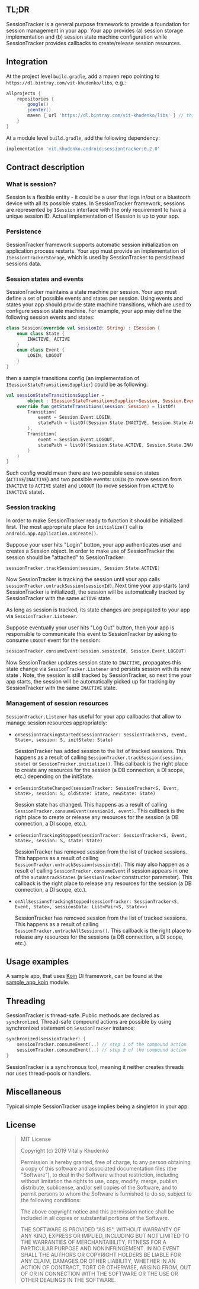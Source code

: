 ## TL;DR

SessionTracker is a general purpose framework to provide a foundation for session management in your app.
Your app provides (a) session storage implementation and (b) session state machine configuration while SessionTracker
provides callbacks to create/release session resources.

## Integration

At the project level `build.gradle`, add a maven repo pointing to `https://dl.bintray.com/vit-khudenko/libs`, e.g.:

```groovy
allprojects {
    repositories {
        google()
        jcenter()
        maven { url 'https://dl.bintray.com/vit-khudenko/libs' } // this is it
    }
}
```

At a module level `build.gradle`, add the following dependency:

```groovy
implementation 'vit.khudenko.android:sessiontracker:0.2.0'
```

## Contract description

### What is session?
Session is a flexible entity - it could be a user that logs in/out or a bluetooth device with all its possible
states. In SessionTracker framework, sessions are represented by `ISession` interface with the only
requirement to have a unique session ID. Actual implementation of ISession is up to your app.

### Persistence

SessionTracker framework supports automatic session initialization on application process restarts. Your
app must provide an implementation of `ISessionTrackerStorage`, which is used by
SessionTracker to persist/read sessions data.

### Session states and events

SessionTracker maintains a state machine per session. Your app must define a set of possible events and
states per session. Using events and states your app should provide state machine transitions, which are
used to configure session state machine. For example, your app may define the following session events and states:

```kotlin
class Session(override val sessionId: String) : ISession {
    enum class State {
        INACTIVE, ACTIVE
    }
    enum class Event {
        LOGIN, LOGOUT
    }
}
```

then a sample transitions config (an implementation of `ISessionStateTransitionsSupplier`) could be as following:

```kotlin
val sessionStateTransitionsSupplier =
        object : ISessionStateTransitionsSupplier<Session, Session.Event, Session.State> {
    override fun getStateTransitions(session: Session) = listOf(
        Transition(
            event = Session.Event.LOGIN,
            statePath = listOf(Session.State.INACTIVE, Session.State.ACTIVE)
        ),
        Transition(
            event = Session.Event.LOGOUT,
            statePath = listOf(Session.State.ACTIVE, Session.State.INACTIVE)
        )
    )
}
```

Such config would mean there are two possible session states (`ACTIVE`/`INACTIVE`) and two possible events: `LOGIN`
(to move session from `INACTIVE` to `ACTIVE` state) and `LOGOUT` (to move session from `ACTIVE` to `INACTIVE` state).

### Session tracking

In order to make SessionTracker ready to function it should be initialized first. The most appropriate place for
`initialize()` call is `android.app.Application.onCreate()`.

Suppose your user hits "Login" button, your app authenticates user and creates a Session object. In order to make
use of SessionTracker the session should be "attached" to SessionTracker:

```kotlin
sessionTracker.trackSession(session, Session.State.ACTIVE)
```

Now SessionTracker is tracking the session until your app calls `sessionTracker.untrackSession(sessionId)`.
Next time your app starts (and SessionTracker is initialized), the session will be automatically tracked by
SessionTracker with the same `ACTIVE` state.

As long as session is tracked, its state changes are propagated to your app via `SessionTracker.Listener`.

Suppose eventually your user hits "Log Out" button, then your app is responsible to communicate this event
to SessionTracker by asking to consume `LOGOUT` event for the session:

```kotlin
sessionTracker.consumeEvent(session.sessionId, Session.Event.LOGOUT)
```

Now SessionTracker updates session state to `INACTIVE`, propagates this state change via
`SessionTracker.Listener` and persists session with its new state . Note, the session is still tracked 
by SessionTracker, so next time your app starts, the session will be automatically picked up for
tracking by SessionTracker with the same `INACTIVE` state.

### Management of session resources

`SessionTracker.Listener` has useful for your app callbacks that allow to manage session resources appropriately:

- `onSessionTrackingStarted(sessionTracker: SessionTracker<S, Event, State>, session: S, initState: State)`

    SessionTracker has added session to the list of tracked sessions.
    This happens as a result of calling `SessionTracker.trackSession(session, state)` or `SessionTracker.initialize()`.
    This callback is the right place to create any resources for the session (a DB connection, a DI scope, etc.)
    depending on the initState.

- `onSessionStateChanged(sessionTracker: SessionTracker<S, Event, State>, session: S, oldState: State, newState: State)`

    Session state has changed.
    This happens as a result of calling `SessionTracker.consumeEvent(sessionId, event)`.
    This callback is the right place to create or release any resources for the session (a DB connection,
    a DI scope, etc.).

- `onSessionTrackingStopped(sessionTracker: SessionTracker<S, Event, State>, session: S, state: State)`

    SessionTracker has removed session from the list of tracked sessions. This happens as a result
    of calling `SessionTracker.untrackSession(sessionId)`.
    This may also happen as a result of calling `SessionTracker.consumeEvent` if session appears in one of 
    the `autoUntrackStates` (a `SessionTracker` constructor parameter).
    This callback is the right place to release any resources for the session (a DB connection, a DI scope, etc.).

- `onAllSessionsTrackingStopped(sessionTracker: SessionTracker<S, Event, State>, sessionsData: List<Pair<S, State>>)`

    SessionTracker has removed session from the list of tracked sessions. This happens as a result
    of calling `SessionTracker.untrackAllSessions()`.
    This callback is the right place to release any resources for the sessions (a DB connection, a DI scope, etc.).

## Usage examples

A sample app, that uses [Koin][koin] DI framework, can be found at the [sample_app_koin][sample_app_koin] module.

## Threading

SessionTracker is thread-safe. Public methods are declared as `synchronized`. Thread-safe compound actions are
possible by using synchronized statement on `SessionTracker` instance:

```kotlin
synchronized(sessionTracker) {
    sessionTracker.consumeEvent(..) // step 1 of the compound action
    sessionTracker.consumeEvent(..) // step 2 of the compound action
}
```

SessionTracker is a synchronous tool, meaning it neither creates threads nor uses thread-pools or handlers.

## Miscellaneous

Typical simple SessionTracker usage implies being a singleton in your app.

## License

> MIT License
> 
> Copyright (c) 2019 Vitaliy Khudenko
> 
> Permission is hereby granted, free of charge, to any person obtaining a copy
> of this software and associated documentation files (the "Software"), to deal
> in the Software without restriction, including without limitation the rights
> to use, copy, modify, merge, publish, distribute, sublicense, and/or sell
> copies of the Software, and to permit persons to whom the Software is
> furnished to do so, subject to the following conditions:
> 
> The above copyright notice and this permission notice shall be included in all
> copies or substantial portions of the Software.
> 
> THE SOFTWARE IS PROVIDED "AS IS", WITHOUT WARRANTY OF ANY KIND, EXPRESS OR
> IMPLIED, INCLUDING BUT NOT LIMITED TO THE WARRANTIES OF MERCHANTABILITY,
> FITNESS FOR A PARTICULAR PURPOSE AND NONINFRINGEMENT. IN NO EVENT SHALL THE
> AUTHORS OR COPYRIGHT HOLDERS BE LIABLE FOR ANY CLAIM, DAMAGES OR OTHER
> LIABILITY, WHETHER IN AN ACTION OF CONTRACT, TORT OR OTHERWISE, ARISING FROM,
> OUT OF OR IN CONNECTION WITH THE SOFTWARE OR THE USE OR OTHER DEALINGS IN THE
> SOFTWARE.

[koin]: https://github.com/InsertKoinIO/koin
[sample_app_koin]: https://github.com/vitkhudenko/session_tracker/tree/master/sample_app_koin

